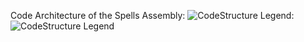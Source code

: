 Code Architecture of the Spells Assembly:
![CodeStructure](https://github.com/user-attachments/assets/37c72144-2604-4716-9f4a-11e52adb458e) 
Legend:
![CodeStructure Legend](https://github.com/user-attachments/assets/271d67c5-97c2-432e-83c3-d3dbff7efeb6)
